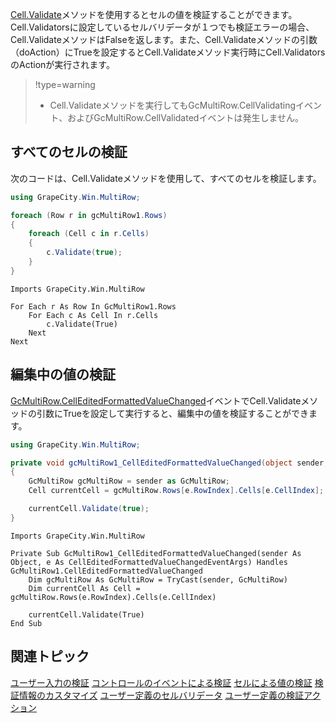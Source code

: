 [Cell.Validate](gcdocsite__documentlink?toc-item-id=a6e51b3c-d43c-48a2-9be3-c2ea9af895d7)メソッドを使用するとセルの値を検証することができます。Cell.Validatorsに設定しているセルバリデータが１つでも検証エラーの場合、Cell.ValidateメソッドはFalseを返します。また、Cell.Validateメソッドの引数（doAction）にTrueを設定するとCell.Validateメソッド実行時にCell.ValidatorsのActionが実行されます。

> !type=warning
>
> * Cell.Validateメソッドを実行してもGcMultiRow.CellValidatingイベント、およびGcMultiRow.CellValidatedイベントは発生しません。

## すべてのセルの検証

次のコードは、Cell.Validateメソッドを使用して、すべてのセルを検証します。

```csharp
using GrapeCity.Win.MultiRow;

foreach (Row r in gcMultiRow1.Rows)
{
    foreach (Cell c in r.Cells)
    {
        c.Validate(true);
    }
}
```

```vbnet
Imports GrapeCity.Win.MultiRow

For Each r As Row In GcMultiRow1.Rows
    For Each c As Cell In r.Cells
        c.Validate(True)
    Next
Next
```

## 編集中の値の検証

[GcMultiRow.CellEditedFormattedValueChanged](gcdocsite__documentlink?toc-item-id=25d6288b-b69a-4969-a9d9-d468a6f9cf68)イベントでCell.Validateメソッドの引数にTrueを設定して実行すると、編集中の値を検証することができます。

```csharp
using GrapeCity.Win.MultiRow;

private void gcMultiRow1_CellEditedFormattedValueChanged(object sender, CellEditedFormattedValueChangedEventArgs e)
{
    GcMultiRow gcMultiRow = sender as GcMultiRow;
    Cell currentCell = gcMultiRow.Rows[e.RowIndex].Cells[e.CellIndex];

    currentCell.Validate(true);
}
```

```vbnet
Imports GrapeCity.Win.MultiRow

Private Sub GcMultiRow1_CellEditedFormattedValueChanged(sender As Object, e As CellEditedFormattedValueChangedEventArgs) Handles GcMultiRow1.CellEditedFormattedValueChanged
    Dim gcMultiRow As GcMultiRow = TryCast(sender, GcMultiRow)
    Dim currentCell As Cell = gcMultiRow.Rows(e.RowIndex).Cells(e.CellIndex)

    currentCell.Validate(True)
End Sub
```

## 関連トピック

[ユーザー入力の検証](gcdocsite__documentlink?toc-item-id=0f3efc93-9866-452e-a9a6-3a1f0ecb6591)
[コントロールのイベントによる検証](gcdocsite__documentlink?toc-item-id=0e497c36-9fdf-421d-936a-bd7205764e8a)
[セルによる値の検証](gcdocsite__documentlink?toc-item-id=ab9b7b07-c4bf-4eff-a5d1-427115093507)
[検証情報のカスタマイズ](gcdocsite__documentlink?toc-item-id=80e0bfb1-74a7-47e9-9c4a-f0c7d4eea41d)
[ユーザー定義のセルバリデータ](gcdocsite__documentlink?toc-item-id=499e2e8c-530f-40ff-ac3d-699bd84478eb)
[ユーザー定義の検証アクション](gcdocsite__documentlink?toc-item-id=a2acbd38-76de-4afd-a7ca-eb03c99ffa6f)